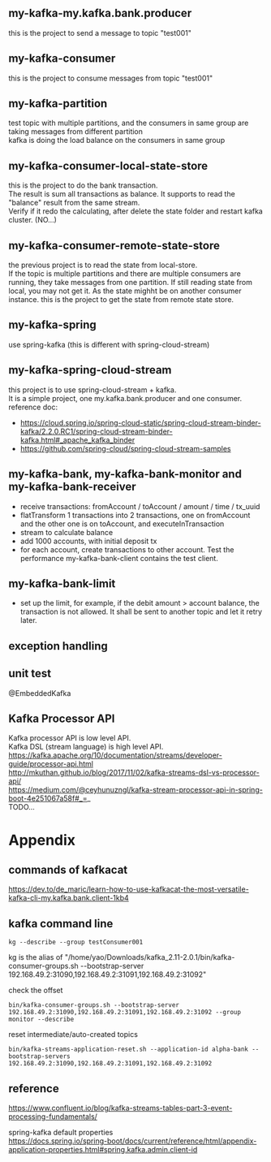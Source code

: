 
## my-kafka-my.kafka.bank.producer
this is the project to send a message to topic "test001"

## my-kafka-consumer
this is the project to consume messages from topic "test001"

## my-kafka-partition
test topic with multiple partitions, and the consumers in same group are taking messages from different partition  
kafka is doing the load balance on the consumers in same group

## my-kafka-consumer-local-state-store
this is the project to do the bank transaction.   
The result is sum all transactions as balance. 
It supports to read the "balance" result from the same stream.  
Verify if it redo the calculating, after delete the state folder and restart kafka cluster. (NO...)

## my-kafka-consumer-remote-state-store
the previous project is to read the state from local-store.  
If the topic is multiple partitions and there are multiple consumers are running, they take messages from one partition. If still reading state from local, you may not get it. As the state mighht be on another consumer instance. 
this is the project to get the state from remote state store. 

## my-kafka-spring
use spring-kafka (this is different with spring-cloud-stream)

## my-kafka-spring-cloud-stream
this project is to use spring-cloud-stream + kafka.  
It is a simple project, one my.kafka.bank.producer and one consumer.  
reference doc:
- https://cloud.spring.io/spring-cloud-static/spring-cloud-stream-binder-kafka/2.2.0.RC1/spring-cloud-stream-binder-kafka.html#_apache_kafka_binder  
- https://github.com/spring-cloud/spring-cloud-stream-samples

## my-kafka-bank, my-kafka-bank-monitor and my-kafka-bank-receiver
- receive transactions: fromAccount / toAccount / amount / time / tx_uuid
- flatTransform 1 transactions into 2 transactions, one on fromAccount and the other one is on toAccount, and executeInTransaction
- stream to calculate balance 
- add 1000 accounts, with initial deposit tx
- for each account, create transactions to other account. Test the performance
my-kafka-bank-client contains the test client. 
  
## my-kafka-bank-limit
- set up the limit, for example, if the debit amount > account balance, the transaction is not allowed. It shall be sent to another topic and let it retry later.


## exception handling

## unit test
@EmbeddedKafka

## Kafka Processor API
Kafka processor API is low level API.  
Kafka DSL (stream language) is high level API.  
https://kafka.apache.org/10/documentation/streams/developer-guide/processor-api.html  
http://mkuthan.github.io/blog/2017/11/02/kafka-streams-dsl-vs-processor-api/  
https://medium.com/@ceyhunuzngl/kafka-stream-processor-api-in-spring-boot-4e251067a58f#_=_  
TODO...

# Appendix
## commands of kafkacat
https://dev.to/de_maric/learn-how-to-use-kafkacat-the-most-versatile-kafka-cli-my.kafka.bank.client-1kb4  

## kafka command line
```
kg --describe --group testConsumer001
```
kg is the alias of "/home/yao/Downloads/kafka_2.11-2.0.1/bin/kafka-consumer-groups.sh --bootstrap-server 192.168.49.2:31090,192.168.49.2:31091,192.168.49.2:31092"

check the offset
```
bin/kafka-consumer-groups.sh --bootstrap-server 192.168.49.2:31090,192.168.49.2:31091,192.168.49.2:31092 --group monitor --describe
```

reset intermediate/auto-created topics
``` 
bin/kafka-streams-application-reset.sh --application-id alpha-bank --bootstrap-servers 192.168.49.2:31090,192.168.49.2:31091,192.168.49.2:31092
```

## reference
https://www.confluent.io/blog/kafka-streams-tables-part-3-event-processing-fundamentals/  

spring-kafka default properties  
https://docs.spring.io/spring-boot/docs/current/reference/html/appendix-application-properties.html#spring.kafka.admin.client-id  

